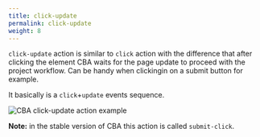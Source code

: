 ```yaml
---
title: click-update
permalink: click-update
weight: 8
---
```


`click-update` action is similar to `click` action with the difference that
after clicking the element CBA waits for the page update to proceed with the
project workflow. Can be handy when clickingin on a submit button for example.

It basically is a `click`+`update` events sequence.

![CBA click-update action example](/images/extension/actions/click-update.png)


**Note:** in the stable version of CBA this action is called `submit-click`.